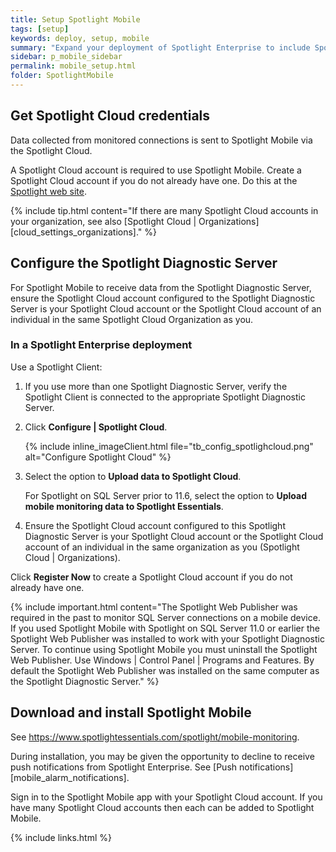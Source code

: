 ```yaml
---
title: Setup Spotlight Mobile
tags: [setup]
keywords: deploy, setup, mobile
summary: "Expand your deployment of Spotlight Enterprise to include Spotlight Mobile."
sidebar: p_mobile_sidebar
permalink: mobile_setup.html
folder: SpotlightMobile
---
```




## Get Spotlight Cloud credentials
Data collected from monitored connections is sent to Spotlight Mobile via the Spotlight Cloud.

A Spotlight Cloud account is required to use Spotlight Mobile. Create a Spotlight Cloud account if you do not already have one. Do this at the [Spotlight web site](https://www.spotlightessentials.com/home/SignUp).

{% include tip.html content="If there are many Spotlight Cloud accounts in your organization, see also [Spotlight Cloud \| Organizations][cloud_settings_organizations]." %}

## Configure the Spotlight Diagnostic Server

For Spotlight Mobile to receive data from the Spotlight Diagnostic Server, ensure the Spotlight Cloud account configured to the Spotlight Diagnostic Server is your Spotlight Cloud account or the Spotlight Cloud account of an individual in the same Spotlight Cloud Organization as you.

### In a Spotlight Enterprise deployment

Use a Spotlight Client:

1. If you use more than one Spotlight Diagnostic Server, verify the Spotlight Client is connected to the appropriate Spotlight Diagnostic Server.
2. Click **Configure \| Spotlight Cloud**.

    {% include inline_imageClient.html file="tb_config_spotlighcloud.png" alt="Configure Spotlight Cloud" %}

3. Select the option to **Upload data to Spotlight Cloud**.

   For Spotlight on SQL Server prior to 11.6, select the option to **Upload mobile monitoring data to Spotlight Essentials**.

4. Ensure the Spotlight Cloud account configured to this Spotlight Diagnostic Server is your Spotlight Cloud account or the Spotlight Cloud account of an individual in the same organization as you (Spotlight Cloud \| Organizations).

Click **Register Now** to create a Spotlight Cloud account if you do not already have one.

{% include important.html content="The Spotlight Web Publisher was required in the past to monitor SQL Server connections on a mobile device. If you used Spotlight Mobile with Spotlight on SQL Server 11.0 or earlier the Spotlight Web Publisher was installed to work with your Spotlight Diagnostic Server. To continue using Spotlight Mobile you must uninstall the Spotlight Web Publisher. Use Windows | Control Panel | Programs and Features. By default the Spotlight Web Publisher was installed on the same computer as the Spotlight Diagnostic Server." %}


## Download and install Spotlight Mobile

See https://www.spotlightessentials.com/spotlight/mobile-monitoring.

During installation, you may be given the opportunity to decline to receive push notifications from Spotlight Enterprise. See [Push notifications][mobile_alarm_notifications].

Sign in to the Spotlight Mobile app with your Spotlight Cloud account. If you have many Spotlight Cloud accounts then each can be added to Spotlight Mobile.



{% include links.html %}
